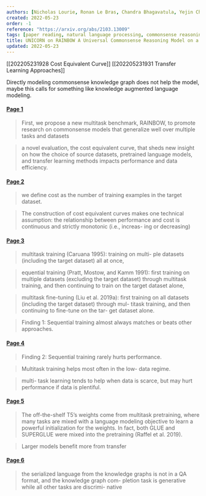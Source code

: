 ```yaml
---
authors: [Nicholas Lourie, Ronan Le Bras, Chandra Bhagavatula, Yejin Choi]
created: 2022-05-23
order: -1
reference: "https://arxiv.org/abs/2103.13009"
tags: [paper reading, natural language processing, commonsense reasoning, benchmark]
title: UNICORN on RAINBOW A Universal Commonsense Reasoning Model on a New Multitask Benchmark
updated: 2022-05-23
---
```


[[202205231928 Cost Equivalent Curve]]
[[202205231931 Transfer Learning Approaches]]

Directly modeling commonsense knowledge graph does not help the model, maybe this calls for something like knowledge augmented language modeling.

#### [Page 1](highlights://2103.13009#page=1)

> First, we propose a new multitask benchmark, RAINBOW, to promote
> research on commonsense models that generalize well over
> multiple tasks and datasets

> a novel evaluation, the cost equivalent curve, that sheds new
> insight on how the choice of source datasets, pretrained
> language models, and transfer learning methods impacts
> performance and data efficiency.

#### [Page 2](highlights://2103.13009#page=2)

> we define cost as the number of training examples in the target
> dataset.

> The construction of cost equivalent curves makes one technical
> assumption: the relationship between performance and cost is
> continuous and strictly monotonic (i.e., increas- ing or
> decreasing)

#### [Page 3](highlights://2103.13009#page=3)

> multitask training (Caruana 1995): training on multi- ple
> datasets (including the target dataset) all at once,

> equential training (Pratt, Mostow, and Kamm 1991): first
> training on multiple datasets (excluding the target dataset)
> through multitask training, and then continuing to train on the
> target dataset alone,

> multitask fine-tuning (Liu et al. 2019a): first training on all
> datasets (including the target dataset) through mul- titask
> training, and then continuing to fine-tune on the tar- get
> dataset alone.

> Finding 1: Sequential training almost always matches or beats
> other approaches.

#### [Page 4](highlights://2103.13009#page=4)

> Finding 2: Sequential training rarely hurts performance.

> Multitask training helps most often in the low- data regime.

> multi- task learning tends to help when data is scarce, but may
> hurt performance if data is plentiful.

#### [Page 5](highlights://2103.13009#page=5)

> The off-the-shelf T5’s weights come from multitask pretraining,
> where many tasks are mixed with a language modeling objective to
> learn a powerful initialization for the weights. In fact, both
> GLUE and SUPERGLUE were mixed into the pretraining (Raffel et
> al. 2019).

> Larger models benefit more from transfer

#### [Page 6](highlights://2103.13009#page=6)

> the serialized language from the knowledge graphs is not in a QA
> format, and the knowledge graph com- pletion task is generative
> while all other tasks are discrimi- native